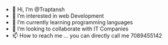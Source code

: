 - 👋 Hi, I’m @Traptansh
- 👀 I’m interested in web Development
- 🌱 I’m currently learning programming languages
- 💞️ I’m looking to collaborate with IT Companies
- 📫 How to reach me ...
you can directly call me 7089455142
<!---
Traptansh/Traptansh is a ✨ special ✨ repository because its `README.md` (this file) appears on your GitHub profile.
You can click the Preview link to take a look at your changes.
--->
